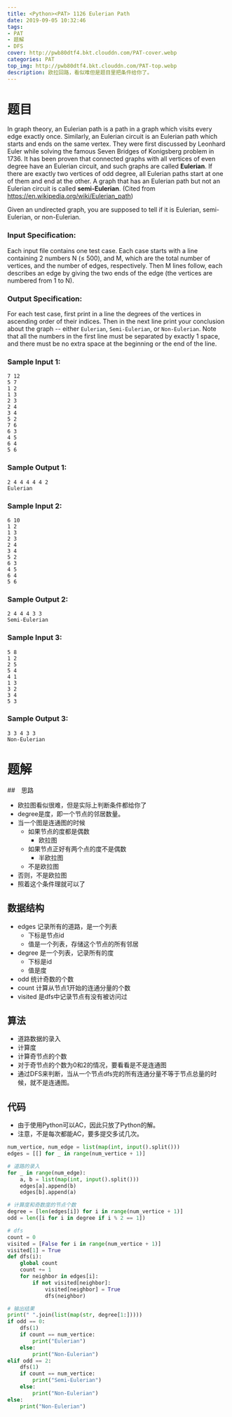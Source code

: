 ```yaml
---
title: <Python><PAT> 1126 Eulerian Path
date: 2019-09-05 10:32:46
tags:
- PAT
- 题解
- DFS
cover: http://pwb80dtf4.bkt.clouddn.com/PAT-cover.webp
categories: PAT
top_img: http://pwb80dtf4.bkt.clouddn.com/PAT-top.webp
description: 欧拉回路，看似难但是题目里把条件给你了。
---
```


# 题目

In graph theory, an Eulerian path is a path in a graph which visits every edge exactly once. Similarly, an Eulerian circuit is an Eulerian path which starts and ends on the same vertex. They were first discussed by Leonhard Euler while solving the famous Seven Bridges of Konigsberg problem in 1736. It has been proven that connected graphs with all vertices of even degree have an Eulerian circuit, and such graphs are called **Eulerian**. If there are exactly two vertices of odd degree, all Eulerian paths start at one of them and end at the other. A graph that has an Eulerian path but not an Eulerian circuit is called **semi-Eulerian**. (Cited from https://en.wikipedia.org/wiki/Eulerian_path)

Given an undirected graph, you are supposed to tell if it is Eulerian, semi-Eulerian, or non-Eulerian.

### Input Specification:

Each input file contains one test case. Each case starts with a line containing 2 numbers N (≤ 500), and M, which are the total number of vertices, and the number of edges, respectively. Then M lines follow, each describes an edge by giving the two ends of the edge (the vertices are numbered from 1 to N).

### Output Specification:

For each test case, first print in a line the degrees of the vertices in ascending order of their indices. Then in the next line print your conclusion about the graph -- either `Eulerian`, `Semi-Eulerian`, or `Non-Eulerian`. Note that all the numbers in the first line must be separated by exactly 1 space, and there must be no extra space at the beginning or the end of the line.

### Sample Input 1:

```in
7 12
5 7
1 2
1 3
2 3
2 4
3 4
5 2
7 6
6 3
4 5
6 4
5 6
```

### Sample Output 1:

```out
2 4 4 4 4 4 2
Eulerian
```

### Sample Input 2:

```in
6 10
1 2
1 3
2 3
2 4
3 4
5 2
6 3
4 5
6 4
5 6
```

### Sample Output 2:

```out
2 4 4 4 3 3
Semi-Eulerian
```

### Sample Input 3:

```in
5 8
1 2
2 5
5 4
4 1
1 3
3 2
3 4
5 3
```

### Sample Output 3:

```out
3 3 4 3 3
Non-Eulerian
```

# 题解

##　思路

+ 欧拉图看似很难，但是实际上判断条件都给你了
+ degree是度，即一个节点的邻居数量。
+ 当一个图是连通图的时候
  + 如果节点的度都是偶数
    + 欧拉图
  + 如果节点正好有两个点的度不是偶数
    + 半欧拉图
  + 不是欧拉图
+ 否则，不是欧拉图
+ 照着这个条件理就可以了

## 数据结构

+ edges 记录所有的道路，是一个列表
  + 下标是节点id
  + 值是一个列表，存储这个节点的所有邻居
+ degree 是一个列表，记录所有的度
  + 下标是id
  + 值是度
+ odd 统计奇数的个数
+ count 计算从节点1开始的连通分量的个数
+ visited 是dfs中记录节点有没有被访问过

## 算法

+ 道路数据的录入
+ 计算度
+ 计算奇节点的个数
+ 对于奇节点的个数为0和2的情况，要看看是不是连通图
+ 通过DFS来判断，当从一个节点dfs完的所有连通分量不等于节点总量的时候，就不是连通图。

## 代码

+ 由于使用Python可以AC，因此只放了Python的解。
+ 注意，不是每次都能AC，要多提交多试几次。

```python
num_vertice, num_edge = list(map(int, input().split()))
edges = [[] for _ in range(num_vertice + 1)]

# 道路的录入
for _ in range(num_edge):
    a, b = list(map(int, input().split()))
    edges[a].append(b)
    edges[b].append(a)

# 计算度和奇数度的节点个数
degree = [len(edges[i]) for i in range(num_vertice + 1)]
odd = len([i for i in degree if i % 2 == 1])

# dfs
count = 0
visited = [False for i in range(num_vertice + 1)]
visited[1] = True
def dfs(i):
    global count
    count += 1
    for neighbor in edges[i]:
        if not visited[neighbor]:
            visited[neighbor] = True
            dfs(neighbor)

# 输出结果
print(" ".join(list(map(str, degree[1:]))))
if odd == 0:
    dfs(1)
    if count == num_vertice:
        print("Eulerian")
    else:
        print("Non-Eulerian")
elif odd == 2:
    dfs(1)
    if count == num_vertice:
        print("Semi-Eulerian")
    else:
        print("Non-Eulerian")
else:
    print("Non-Eulerian")

```

